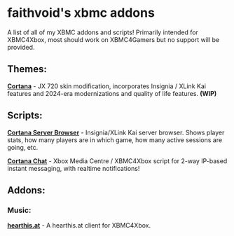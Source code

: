 # faithvoid's xbmc addons
A list of all of my XBMC addons and scripts! Primarily intended for XBMC4Xbox, most should work on XBMC4Gamers but no support will be provided.

## Themes:
[**Cortana**](https://github.com/faithvoid/skin.cortana) - JX 720 skin modification, incorporates Insignia / XLink Kai features and 2024-era modernizations and quality of life features. **(WIP)**

## Scripts:
[**Cortana Server Browser**](https://github.com/faithvoid/script.cortanaserverbrowser) - Insignia/XLink Kai server browser. Shows player stats, how many players are in which game, how many active sessions are going, etc.

[**Cortana Chat**](https://github.com/faithvoid/script.cortanachat) - Xbox Media Centre / XBMC4Xbox script for 2-way IP-based instant messaging, with realtime notifications!

## Addons:
### Music:
[**hearthis.at**](https://github.com/faithvoid/plugin.music.hearthisat) - A hearthis.at client for XBMC4Xbox.

